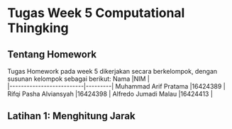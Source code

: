 # Tugas Week 5 Computational Thingking

## Tentang Homework
Tugas Homework pada week 5 dikerjakan secara berkelompok, dengan susunan kelompok sebagai berikut:
Nama                       |NIM      |  
|--------------------------|---------|
Muhammad Arif Pratama      |16424389 | 
Rifqi Pasha Alviansyah     |16424398 |
Alfredo Jumadi Malau       |16424413 |

## Latihan 1: Menghitung Jarak
